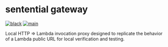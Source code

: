 # sentential gateway

[![black](https://github.com/bkeane/sentential-gw/actions/workflows/black.yml/badge.svg)](https://github.com/bkeane/sentential-gw/actions/workflows/black.yml)
[![main](https://github.com/bkeane/sentential-gw/actions/workflows/main.yml/badge.svg)](https://github.com/bkeane/sentential-gw/actions/workflows/main.yml)

Local HTTP => Lambda invocation proxy designed to replicate the behavior of a Lambda public URL for local verification and testing.
